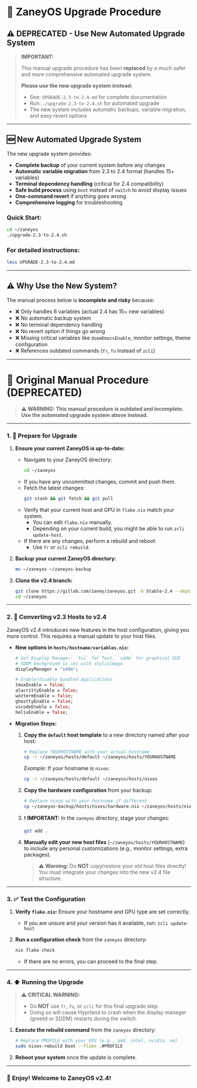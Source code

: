 # 🚀 ZaneyOS Upgrade Procedure

## ⚠️ DEPRECATED - Use New Automated Upgrade System

> **IMPORTANT:**
>
> This manual upgrade procedure has been **replaced** by a much safer and more comprehensive automated upgrade system.
>
> **Please use the new upgrade system instead:**
> - See: `UPGRADE-2.3-to-2.4.md` for complete documentation
> - Run: `./upgrade-2.3-to-2.4.sh` for automated upgrade
> - The new system includes automatic backups, variable migration, and easy revert options

---

## 🆕 New Automated Upgrade System

The new upgrade system provides:
- **Complete backup** of your current system before any changes
- **Automatic variable migration** from 2.3 to 2.4 format (handles 15+ variables)
- **Terminal dependency handling** (critical for 2.4 compatibility)
- **Safe build process** using `boot` instead of `switch` to avoid display issues
- **One-command revert** if anything goes wrong
- **Comprehensive logging** for troubleshooting

### Quick Start:
```bash
cd ~/zaneyos
./upgrade-2.3-to-2.4.sh
```

### For detailed instructions:
```bash
less UPGRADE-2.3-to-2.4.md
```

---

## ⚠️ Why Use the New System?

The manual process below is **incomplete and risky** because:
- ❌ Only handles 6 variables (actual 2.4 has 15+ new variables)
- ❌ No automatic backup system
- ❌ No terminal dependency handling
- ❌ No revert option if things go wrong
- ❌ Missing critical variables like `doomEmacsEnable`, monitor settings, theme configuration
- ❌ References outdated commands (`fr`, `fu` instead of `zcli`)

---

# 📜 Original Manual Procedure (DEPRECATED)

> **⚠️ WARNING: This manual procedure is outdated and incomplete.**
> **Use the automated upgrade system above instead.**

---

### 1. 📝 Prepare for Upgrade

1. **Ensure your current ZaneyOS is up-to-date:**
   - Navigate to your ZaneyOS directory:
     ```bash
     cd ~/zaneyos
     ```
   - If you have any uncommitted changes, commit and push them.
   - Fetch the latest changes:
     ```bash
     git stash && git fetch && git pull
     ```
   - Verify that your current host and GPU in `flake.nix` match your system.
     - You can edit `flake.nix` manually.
     - Depending on your current build, you might be able to run
       `zcli update-host`.
   - If there are any changes, perform a rebuild and reboot:
     - Use `fr` or `zcli rebuild`.

2. **Backup your current ZaneyOS directory:**
   ```bash
   mv ~/zaneyos ~/zaneyos-backup
   ```

3. **Clone the v2.4 branch:**
   ```bash
   git clone https://gitlab.com/zaney/zaneyos.git -b Stable-2.4 --depth=1
   cd ~/zaneyos
   ```

---

### 2. 🔄 Converting v2.3 Hosts to v2.4

ZaneyOS v2.4 introduces new features in the host configuration, giving you more
control. This requires a manual update to your host files.

- **New options in `hosts/hostname/variables.nix`:**

  ```nix
  # Set Display Manager: `tui` for Text, `sddm` for graphical GUI
  # SDDM background is set with stylixImage
  displayManager = "sddm";

  # Enable/disable bundled applications
  tmuxEnable = false;
  alacrittyEnable = false;
  weztermEnable = false;
  ghosttyEnable = false;
  vscodeEnable = false;
  helixEnable = false;
  ```

- **Migration Steps:**

  1. **Copy the `default` host template** to a new directory named after your
     host:
     ```bash
     # Replace YOURHOSTNAME with your actual hostname
     cp -r ~/zaneyos/hosts/default ~/zaneyos/hosts/YOURHOSTNAME
     ```
     _Example:_ If your hostname is `nixos`:
     ```bash
     cp -r ~/zaneyos/hosts/default ~/zaneyos/hosts/nixos
     ```

  2. **Copy the hardware configuration** from your backup:
     ```bash
     # Replace nixos with your hostname if different
     cp ~/zaneyos-backup/hosts/nixos/hardware.nix ~/zaneyos/hosts/nixos/hardware.nix
     ```

  3. ❗ **IMPORTANT:** In the `zaneyos` directory, stage your changes:
     ```bash
     git add .
     ```

  4. **Manually edit your new host files** (`~/zaneyos/hosts/YOURHOSTNAME`) to
     include any personal customizations (e.g., monitor settings, extra
     packages).
     > ⚠️ **Warning:** Do **NOT** copy/restore your old host files directly! You
     > must integrate your changes into the new v2.4 file structure.

---

### 3. ✅ Test the Configuration

1. **Verify `flake.nix`:** Ensure your hostname and GPU type are set correctly.
   - If you are unsure and your version has it available, run:
     `zcli update-host`

2. **Run a configuration check** from the `zaneyos` directory:
   ```bash
   nix flake check
   ```
   - If there are no errors, you can proceed to the final step.

---

### 4. ⬆️ Running the Upgrade

> ⚠️ **CRITICAL WARNING:**
>
> - Do **NOT** use `fr`, `fu`, or `zcli` for this final upgrade step.
> - Doing so will cause Hyprland to crash when the display manager (greetd or
>   SDDM) restarts during the switch.

1. **Execute the rebuild command** from the `zaneyos` directory:
   ```bash
   # Replace PROFILE with your GPU (e.g., amd, intel, nvidia, vm)
   sudo nixos-rebuild boot --flake .#PROFILE
   ```

2. **Reboot your system** once the update is complete.

---

### 🎉 Enjoy! Welcome to ZaneyOS v2.4!
